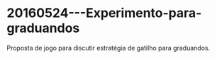 # 20160524---Experimento-para-graduandos
Proposta de jogo para discutir estratégia de gatilho para graduandos.
